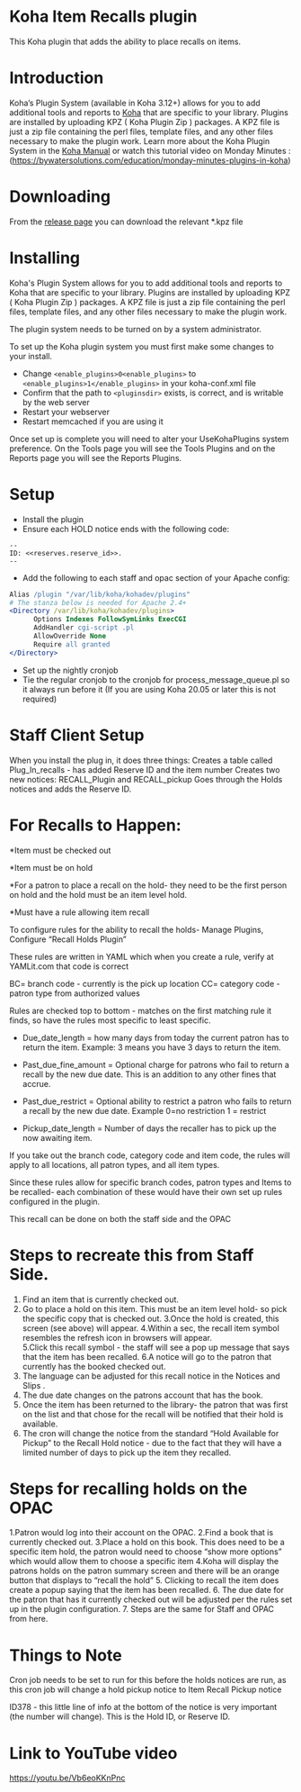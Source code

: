 # Koha Item Recalls plugin

This Koha plugin that adds the ability to place recalls on items.

# Introduction

Koha’s Plugin System (available in Koha 3.12+) allows for you to add additional tools and reports to [Koha](http://koha-community.org) that are specific to your library. Plugins are installed by uploading KPZ ( Koha Plugin Zip ) packages. A KPZ file is just a zip file containing the perl files, template files, and any other files necessary to make the plugin work. Learn more about the Koha Plugin System in the [Koha Manual](https://koha-community.org/manual/latest/en/html/plugins.html?highlight=plugins) or watch this tutorial video on Monday Minutes :(https://bywatersolutions.com/education/monday-minutes-plugins-in-koha)

# Downloading

From the [release page](https://github.com/bywatersolutions/koha-plugin-item-recalls/releases) you can download the relevant *.kpz file

# Installing

Koha's Plugin System allows for you to add additional tools and reports to Koha that are specific to your library. Plugins are installed by uploading KPZ ( Koha Plugin Zip ) packages. A KPZ file is just a zip file containing the perl files, template files, and any other files necessary to make the plugin work.

The plugin system needs to be turned on by a system administrator.

To set up the Koha plugin system you must first make some changes to your install.

* Change `<enable_plugins>0<enable_plugins>` to `<enable_plugins>1</enable_plugins>` in your koha-conf.xml file
* Confirm that the path to `<pluginsdir>` exists, is correct, and is writable by the web server
* Restart your webserver
* Restart memcached if you are using it

Once set up is complete you will need to alter your UseKohaPlugins system preference. On the Tools page you will see the Tools Plugins and on the Reports page you will see the Reports Plugins.

# Setup

* Install the plugin
* Ensure each HOLD notice ends with the following code:

```
--
ID: <<reserves.reserve_id>>.
--
```

* Add the following to each staff and opac section of your Apache config:

```apache
Alias /plugin "/var/lib/koha/kohadev/plugins"
# The stanza below is needed for Apache 2.4+
<Directory /var/lib/koha/kohadev/plugins>
      Options Indexes FollowSymLinks ExecCGI
      AddHandler cgi-script .pl
      AllowOverride None
      Require all granted
</Directory>
```

* Set up the nightly cronjob
* Tie the regular cronjob to the cronjob for process_message_queue.pl so it always run before it (If you are using Koha 20.05 or later this is not required)


# Staff Client Setup

When you install the plug in, it does three things:
Creates a table called Plug_In_recalls - has added Reserve ID and the item number
Creates two new notices: RECALL_Plugin and RECALL_pickup
Goes through the Holds notices and adds the Reserve ID.


# For Recalls to Happen: 

*Item must be checked out

*Item must be on hold

*For a patron to place a recall on the hold- they need to be the first person on hold and the hold must be an item level hold.

*Must have a rule allowing item recall

To configure rules for the ability to recall the holds- Manage Plugins, Configure “Recall Holds Plugin”


These rules are written in YAML which when you create a rule, verify at YAMLit.com that code is correct

BC= branch code - currently is the pick up location
CC= category code - patron type from authorized values


Rules are checked top to bottom - matches on the first matching rule it finds, so have the rules most specific to least specific.

* Due_date_length = how many days from today the current patron  has to return the item.  Example: 3 means you have 3 days to return the item.

* Past_due_fine_amount = Optional charge for patrons who fail to return a recall by the new due date.  This is an addition to any other fines that accrue.

* Past_due_restrict = Optional ability to restrict a patron who fails to return a recall by the new due date.
Example 0=no restriction 1 = restrict

* Pickup_date_length = Number of days the recaller has to pick up the now awaiting item. 

If you take out the branch code, category code and item code, the rules will apply to all locations, all patron types, and all item types.

Since these rules allow for specific branch codes, patron types and Items to be recalled- each combination of these would have their own set up rules configured in the plugin.


This recall can be done on both the staff side and the OPAC


# Steps to recreate this from Staff Side.  
1. Find an item that is currently checked out.
2. Go to place a hold on this item.  This must be an item level hold- so pick the specific copy that is checked out.
3.Once the hold is created, this screen (see above) will appear.
4.Within a sec, the recall item symbol resembles the refresh icon in browsers will appear.  
5.Click this recall symbol - the staff will see a pop up message that says that the item has been recalled.
6.A notice will go to the patron that currently has the booked checked out.  
7.  The language can be adjusted for this recall notice in the Notices and Slips .
8.  The due date changes on the patrons account that has the book.
9.  Once the item has been returned to the library- the patron that was first on the list and that chose for the recall will be notified that their hold is available.  
10.  The cron will change the notice from the standard “Hold Available for Pickup” to the Recall Hold notice - due to the fact that they will have a limited number of days to pick up the item they recalled.



# Steps for recalling holds on the OPAC

1.Patron would log into their account on the OPAC.
2.Find a book that is currently checked out.
3.Place a hold on this book.  This does need to be a specific item hold, the patron would need to choose “show more options” which would allow them to choose a specific item
4.Koha will display the patrons holds on the patron summary screen and there will be an orange button that displays to “recall the hold”
5.  Clicking to recall the item does create a popup saying that the item has been recalled.
6. The due date for the patron that has it currently checked out will be adjusted per the rules set up in the plugin configuration.
7. Steps are the same for Staff and OPAC from here.



# Things to Note


Cron job needs to be set to run for this before the holds notices are run, as this cron job will change a hold pickup notice to Item Recall Pickup notice

ID378 -  this little line of info at the bottom of the notice is very important (the number will change).  This is the Hold ID, or Reserve ID.

# Link to YouTube video
https://youtu.be/Vb6eoKKnPnc
